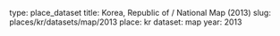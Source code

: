 type: place_dataset
title: Korea, Republic of / National Map (2013)
slug: places/kr/datasets/map/2013
place: kr
dataset: map
year: 2013
